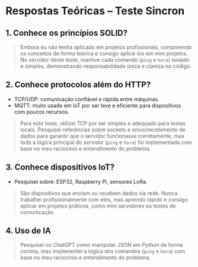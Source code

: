 # Respostas Teóricas – Teste Sincron

## 1. Conhece os princípios SOLID?
> Embora eu não tenha aplicado em projetos profissionais, compreendo os conceitos de forma teórica e consigo aplicá-los em mini projetos. No servidor deste teste, mantive cada comando (`ping` e `hora`) isolado e simples, demonstrando responsabilidade única e clareza no código.  

## 2. Conhece protocolos além do HTTP?
- TCP/UDP: comunicação confiável e rápida entre máquinas.  
- MQTT: muito usado em IoT por ser leve e eficiente para dispositivos com poucos recursos.

> Para este teste, utilizei TCP por ser simples e adequado para testes locais. Pesquisei referências sobre sockets e envio/recebimento de dados para garantir que o servidor funcionasse corretamente, mas toda a lógica principal do servidor (`ping` e `hora`) foi implementada com base no meu raciocínio e entendimento do problema.

## 3. Conhece dispositivos IoT?
- Pesquisei sobre: ESP32, Raspberry Pi, sensores LoRa.

> São dispositivos que enviam ou recebem dados via rede. Nunca trabalhei profissionalmente com eles, mas aprendo rápido e consigo aplicar em projetos práticos, como mini servidores ou testes de comunicação.

## 4. Uso de IA
> Pesquisei no ChatGPT como manipular JSON em Python de forma correta, mas implementei a lógica dos comandos (`ping` e `hora`) com base no meu raciocínio e entendimento do problema.

